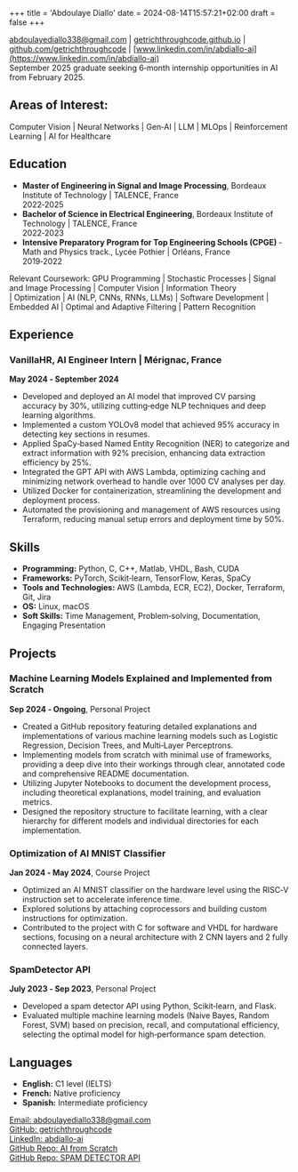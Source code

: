 +++
title = 'Abdoulaye Diallo'
date = 2024-08-14T15:57:21+02:00
draft = false
+++



 [abdoulayediallo338@gmail.com](mailto:abdoulayediallo338@gmail.com) | [getrichthroughcode.github.io](http://getrichthroughcode.github.io) | [github.com/getrichthroughcode](https://github.com/getrichthroughcode) | [www.linkedin.com/in/abdiallo-ai](https://www.linkedin.com/in/abdiallo-ai)  
September 2025 graduate seeking 6‑month internship opportunities in AI from February 2025.

## Areas of Interest:
Computer Vision | Neural Networks | Gen‑AI | LLM | MLOps | Reinforcement Learning | AI for Healthcare

## Education
- **Master of Engineering in Signal and Image Processing**, Bordeaux Institute of Technology | TALENCE, France  
  2022‑2025
- **Bachelor of Science in Electrical Engineering**, Bordeaux Institute of Technology | TALENCE, France  
  2022‑2023
- **Intensive Preparatory Program for Top Engineering Schools (CPGE)** ‑ Math and Physics track., Lycée Pothier | Orléans, France  
  2019‑2022

Relevant Coursework: GPU Programming | Stochastic Processes | Signal and Image Processing | Computer Vision | Information Theory  
| Optimization | AI (NLP, CNNs, RNNs, LLMs) | Software Development | Embedded AI | Optimal and Adaptive Filtering | Pattern Recognition

## Experience
### VanillaHR, AI Engineer Intern | Mérignac, France  
**May 2024 ‑ September 2024**
- Developed and deployed an AI model that improved CV parsing accuracy by 30%, utilizing cutting‑edge NLP techniques and deep learning algorithms.
- Implemented a custom YOLOv8 model that achieved 95% accuracy in detecting key sections in resumes.
- Applied SpaCy‑based Named Entity Recognition (NER) to categorize and extract information with 92% precision, enhancing data extraction efficiency by 25%.
- Integrated the GPT API with AWS Lambda, optimizing caching and minimizing network overhead to handle over 1000 CV analyses per day.
- Utilized Docker for containerization, streamlining the development and deployment process.
- Automated the provisioning and management of AWS resources using Terraform, reducing manual setup errors and deployment time by 50%.

## Skills
- **Programming:** Python, C, C++, Matlab, VHDL, Bash, CUDA
- **Frameworks:** PyTorch, Scikit‑learn, TensorFlow, Keras, SpaCy
- **Tools and Technologies:** AWS (Lambda, ECR, EC2), Docker, Terraform, Git, Jira
- **OS:** Linux, macOS
- **Soft Skills:** Time Management, Problem‑solving, Documentation, Engaging Presentation

## Projects
### Machine Learning Models Explained and Implemented from Scratch  
**Sep 2024 ‑ Ongoing**, Personal Project  
- Created a GitHub repository featuring detailed explanations and implementations of various machine learning models such as Logistic Regression, Decision Trees, and Multi‑Layer Perceptrons.
- Implementing models from scratch with minimal use of frameworks, providing a deep dive into their workings through clear, annotated code and comprehensive README documentation.
- Utilizing Jupyter Notebooks to document the development process, including theoretical explanations, model training, and evaluation metrics.
- Designed the repository structure to facilitate learning, with a clear hierarchy for different models and individual directories for each implementation.

### Optimization of AI MNIST Classifier  
**Jan 2024 ‑ May 2024**, Course Project  
- Optimized an AI MNIST classifier on the hardware level using the RISC‑V instruction set to accelerate inference time.
- Explored solutions by attaching coprocessors and building custom instructions for optimization.
- Contributed to the project with C for software and VHDL for hardware sections, focusing on a neural architecture with 2 CNN layers and 2 fully connected layers.

### SpamDetector API  
**July 2023 ‑ Sep 2023**, Personal Project  
- Developed a spam detector API using Python, Scikit‑learn, and Flask.
- Evaluated multiple machine learning models (Naive Bayes, Random Forest, SVM) based on precision, recall, and computational efficiency, selecting the optimal model for high‑performance spam detection.

## Languages
- **English:** C1 level (IELTS)
- **French:** Native proficiency
- **Spanish:** Intermediate proficiency

  
[Email: abdoulayediallo338@gmail.com](mailto:abdoulayediallo338@gmail.com)  
[GitHub: getrichthroughcode](https://github.com/getrichthroughcode)  
[LinkedIn: abdiallo-ai](https://www.linkedin.com/in/abdiallo-ai)  
[GitHub Repo: AI from Scratch](https://github.com/getrichthroughcode/AIfromscratch)  
[GitHub Repo: SPAM DETECTOR API](https://github.com/getrichthroughcode/SPAM_DETECTOR_API)